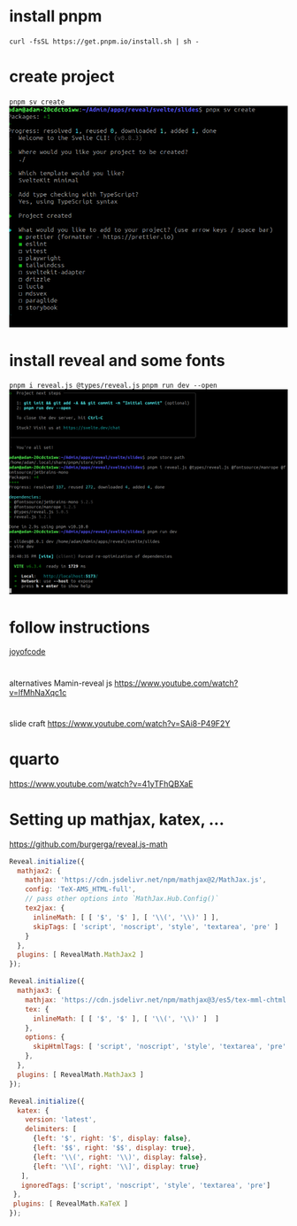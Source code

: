 # install pnpm
`curl -fsSL https://get.pnpm.io/install.sh | sh -`

# create project
`pnpm sv create`
![project](2025-05-03-22-34-38.png)

# install reveal and some fonts
`pnpm i reveal.js @types/reveal.js`
`pnpm run dev --open`
![reveal](2025-05-03-22-42-21.png)

# follow instructions
[joyofcode](https://joyofcode.xyz/beautiful-presentations-with-svelte)

#
alternatives Mamin-reveal js
https://www.youtube.com/watch?v=lfMhNaXqc1c

#
slide craft
https://www.youtube.com/watch?v=SAi8-P49F2Y

# quarto
https://www.youtube.com/watch?v=41yTFhQBXaE

# Setting up mathjax, katex, ...
https://github.com/burgerga/reveal.js-math

```js
Reveal.initialize({
  mathjax2: {
    mathjax: 'https://cdn.jsdelivr.net/npm/mathjax@2/MathJax.js',
    config: 'TeX-AMS_HTML-full',
    // pass other options into `MathJax.Hub.Config()`
    tex2jax: {
      inlineMath: [ [ '$', '$' ], [ '\\(', '\\)' ] ],
      skipTags: [ 'script', 'noscript', 'style', 'textarea', 'pre' ]
    }
  },
  plugins: [ RevealMath.MathJax2 ]
});
```

```js
Reveal.initialize({
  mathjax3: {
    mathjax: 'https://cdn.jsdelivr.net/npm/mathjax@3/es5/tex-mml-chtml.js',
    tex: {
      inlineMath: [ [ '$', '$' ], [ '\\(', '\\)' ]  ]
    },
    options: {
      skipHtmlTags: [ 'script', 'noscript', 'style', 'textarea', 'pre' ]
    },
  },
  plugins: [ RevealMath.MathJax3 ]
});
```

```js
Reveal.initialize({
  katex: {
    version: 'latest',
    delimiters: [
      {left: '$', right: '$', display: false},
      {left: '$$', right: '$$', display: true},
      {left: '\\(', right: '\\)', display: false},
      {left: '\\[', right: '\\]', display: true}
   ],
   ignoredTags: ['script', 'noscript', 'style', 'textarea', 'pre']
 },
 plugins: [ RevealMath.KaTeX ]
});
```